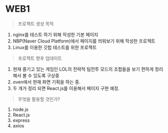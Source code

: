 # WEB1

> 프로젝트 생성 목적
1. nginx를 테스트 하기 위해 작성한 기본 페이지
2. NBP(Naver Cloud Platform)에서 페이지를 띄워보기 위해 작성한 프로젝트
3. Linux를 이용한 깃헙 테스트를 위한 프로젝트

> 프로젝트 향후 업데이트
1. 현재 즐기고 있는 게임인 LOL의 전략적 팀전투 모드의 조합들을 보기 편하게 정리해서 볼 수 있도록 구상중
2. oven에서 현재 화면 기획을 하는 중.
3. 두 개가 정리 되면 React.js를 이용해서 페이지 구현 예정.

> 무엇을 활용할 것인가?
1. node.js
2. React.js
3. express
4. axios
